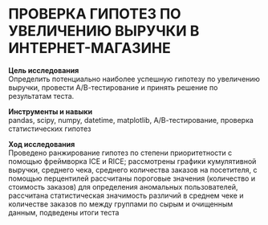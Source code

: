 # ПРОВЕРКА ГИПОТЕЗ ПО УВЕЛИЧЕНИЮ ВЫРУЧКИ В ИНТЕРНЕТ-МАГАЗИНЕ

**Цель исследования** \
Определить потенциально наиболее успешную гипотезу по увеличению выручки, провести А/В-тестирование и принять решение по результатам теста.

**Инструменты и навыки** \
pandas, scipy, numpy, datetime, matplotlib, А/В-тестирование, проверка статистических гипотез

**Ход исследования** \
Проведено ранжирование гипотез по степени приоритетности с помощью фреймворка ICE и RICE; рассмотрены графики кумулятивной выручки, среднего чека, среднего количества заказов на посетителя, с помощью перцентилей рассчитаны пороговые значения (количество и стоимость заказов) для определения аномальных пользователей, рассчитана статистическая значимость различий в среднем чеке и количестве заказов по между группами по сырым и очищенным данным, подведены итоги теста

